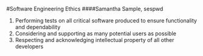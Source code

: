 #Software Engineering Ethics
####Samantha Sample, sespwd

1. Performing tests on all critical software produced to ensure functionality and dependability
2. Considering and supporting as many potential users as possible
3. Respecting and acknowledging intellectual property of all other developers
